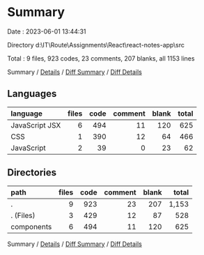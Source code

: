 # Summary

Date : 2023-06-01 13:44:31

Directory d:\\IT\\Route\\Assignments\\React\\react-notes-app\\src

Total : 9 files,  923 codes, 23 comments, 207 blanks, all 1153 lines

Summary / [Details](details.md) / [Diff Summary](diff.md) / [Diff Details](diff-details.md)

## Languages
| language | files | code | comment | blank | total |
| :--- | ---: | ---: | ---: | ---: | ---: |
| JavaScript JSX | 6 | 494 | 11 | 120 | 625 |
| CSS | 1 | 390 | 12 | 64 | 466 |
| JavaScript | 2 | 39 | 0 | 23 | 62 |

## Directories
| path | files | code | comment | blank | total |
| :--- | ---: | ---: | ---: | ---: | ---: |
| . | 9 | 923 | 23 | 207 | 1,153 |
| . (Files) | 3 | 429 | 12 | 87 | 528 |
| components | 6 | 494 | 11 | 120 | 625 |

Summary / [Details](details.md) / [Diff Summary](diff.md) / [Diff Details](diff-details.md)